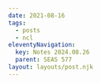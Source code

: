 ```yaml
---
date: 2021-08-16
tags:
  - posts
  - ncl
eleventyNavigation:
  key: Notes 2024.08.26
  parent: SEAS 577
layout: layouts/post.njk
---
```



